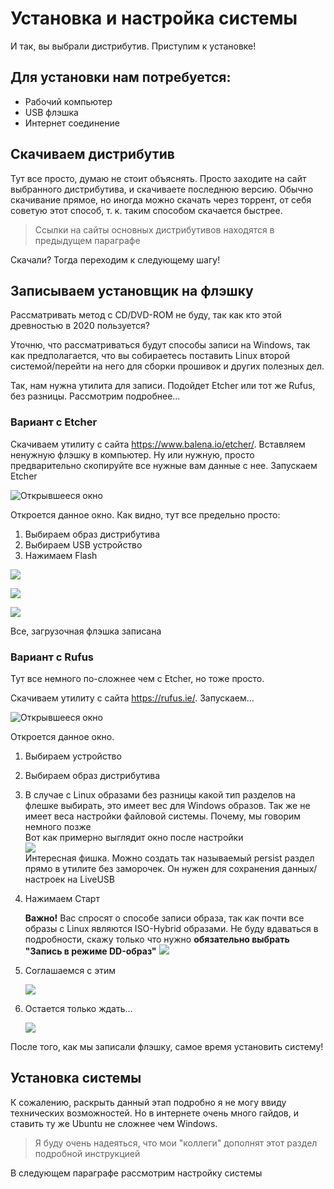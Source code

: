 # Установка и настройка системы

И так, вы выбрали дистрибутив. Приступим к установке!  

## Для установки нам потребуется:

* Рабочий компьютер
* USB флэшка
* Интернет соединение  

## Скачиваем дистрибутив

Тут все просто, думаю не стоит объяснять. Просто заходите на сайт выбранного дистрибутива, и скачиваете последнюю версию. Обычно скачивание прямое, но иногда можно скачать через торрент, от себя советую этот способ, т. к. таким способом скачается быстрее. 

> Ссылки на сайты основных дистрибутивов находятся в предыдущем параграфе

Скачали? Тогда переходим к следующему шагу!  

## Записываем установщик на флэшку

Рассматривать метод с CD/DVD-ROM не буду, так как кто этой древностью в 2020 пользуется?

Уточню, что рассматриваться будут способы записи на Windows, так как предполагается, что вы собираетесь поставить Linux второй системой/перейти на него для сборки прошивок и других полезных дел.

Так, нам нужна утилита для записи. Подойдет Etcher или тот же Rufus, без разницы. Рассмотрим подробнее...

### Вариант с Etcher

Скачиваем утилиту с сайта https://www.balena.io/etcher/. Вставляем ненужную флэшку в компьютер. Ну или нужную, просто предварительно скопируйте все нужные вам данные с нее. Запускаем Etcher

![Открывшееся окно](https://github.com/Roker2/BookAboutBuilding/blob/%D0%93%D0%BB%D0%B0%D0%B2%D0%B0-1/%D0%93%D0%BB%D0%B0%D0%B2%D0%B0%201%20%D0%9D%D0%B0%D1%87%D0%B0%D0%BB%D0%BE%20%D0%BD%D0%B0%D1%87%D0%B0%D0%BB/images/1.PNG) 

Откроется данное окно. Как видно, тут все предельно просто:

1. Выбираем образ дистрибутива
2. Выбираем USB устройство
3. Нажимаем Flash

![](https://github.com/Roker2/BookAboutBuilding/blob/%D0%93%D0%BB%D0%B0%D0%B2%D0%B0-1/%D0%93%D0%BB%D0%B0%D0%B2%D0%B0%201%20%D0%9D%D0%B0%D1%87%D0%B0%D0%BB%D0%BE%20%D0%BD%D0%B0%D1%87%D0%B0%D0%BB/images/2.PNG)

![](https://github.com/Roker2/BookAboutBuilding/blob/%D0%93%D0%BB%D0%B0%D0%B2%D0%B0-1/%D0%93%D0%BB%D0%B0%D0%B2%D0%B0%201%20%D0%9D%D0%B0%D1%87%D0%B0%D0%BB%D0%BE%20%D0%BD%D0%B0%D1%87%D0%B0%D0%BB/images/3.PNG)

![](https://github.com/Roker2/BookAboutBuilding/blob/%D0%93%D0%BB%D0%B0%D0%B2%D0%B0-1/%D0%93%D0%BB%D0%B0%D0%B2%D0%B0%201%20%D0%9D%D0%B0%D1%87%D0%B0%D0%BB%D0%BE%20%D0%BD%D0%B0%D1%87%D0%B0%D0%BB/images/4.PNG)

Все, загрузочная флэшка записана

### Вариант с Rufus

Тут все немного по-сложнее чем с Etcher, но тоже просто.

Скачиваем утилиту с сайта https://rufus.ie/. Запускаем...

![Открывшееся окно](https://github.com/Roker2/BookAboutBuilding/blob/%D0%93%D0%BB%D0%B0%D0%B2%D0%B0-1/%D0%93%D0%BB%D0%B0%D0%B2%D0%B0%201%20%D0%9D%D0%B0%D1%87%D0%B0%D0%BB%D0%BE%20%D0%BD%D0%B0%D1%87%D0%B0%D0%BB/images/5.PNG)

Откроется данное окно.

1. Выбираем устройство

2. Выбираем образ дистрибутива

3. В случае с Linux образами без разницы какой тип разделов на флешке выбирать, это имеет вес для Windows образов. Так же не имеет веса настройки файловой системы. Почему, мы говорим немного позже  
  Вот как примерно выглядит окно после настройки  
  ![](https://github.com/Roker2/BookAboutBuilding/blob/%D0%93%D0%BB%D0%B0%D0%B2%D0%B0-1/%D0%93%D0%BB%D0%B0%D0%B2%D0%B0%201%20%D0%9D%D0%B0%D1%87%D0%B0%D0%BB%D0%BE%20%D0%BD%D0%B0%D1%87%D0%B0%D0%BB/images/6.PNG)  
  Интересная фишка. Можно создать так называемый persist раздел прямо в утилите без заморочек. Он нужен для сохранения данных/настроек на LiveUSB

4. Нажимаем Старт

   **Важно!** Вас спросят о способе записи образа, так как почти все образы с Linux являются ISO-Hybrid образами. Не буду вдаваться в подробности, скажу только что нужно **обязательно выбрать "Запись в режиме DD-образ"**
   ![](https://github.com/Roker2/BookAboutBuilding/blob/%D0%93%D0%BB%D0%B0%D0%B2%D0%B0-1/%D0%93%D0%BB%D0%B0%D0%B2%D0%B0%201%20%D0%9D%D0%B0%D1%87%D0%B0%D0%BB%D0%BE%20%D0%BD%D0%B0%D1%87%D0%B0%D0%BB/images/7.PNG)
   
5. Соглашаемся с этим

   ![](https://github.com/Roker2/BookAboutBuilding/blob/%D0%93%D0%BB%D0%B0%D0%B2%D0%B0-1/%D0%93%D0%BB%D0%B0%D0%B2%D0%B0%201%20%D0%9D%D0%B0%D1%87%D0%B0%D0%BB%D0%BE%20%D0%BD%D0%B0%D1%87%D0%B0%D0%BB/images/8.PNG)

6. Остается только ждать...

   ![](https://github.com/Roker2/BookAboutBuilding/blob/%D0%93%D0%BB%D0%B0%D0%B2%D0%B0-1/%D0%93%D0%BB%D0%B0%D0%B2%D0%B0%201%20%D0%9D%D0%B0%D1%87%D0%B0%D0%BB%D0%BE%20%D0%BD%D0%B0%D1%87%D0%B0%D0%BB/images/9.PNG)
   

После того, как мы записали флэшку, самое время установить систему!  

## Установка системы

К сожалению, раскрыть данный этап подробно я не могу ввиду технических возможностей. Но в интернете очень много гайдов, и ставить ту же Ubuntu не сложнее чем Windows.

> Я буду очень надеяться, что мои "коллеги" дополнят этот раздел подробной инструкцией  

В следующем параграфе рассмотрим настройку системы
